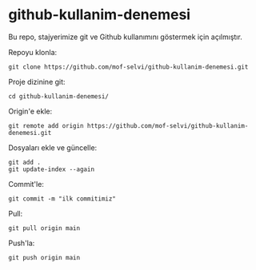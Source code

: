 # github-kullanim-denemesi

Bu repo, stajyerimize git ve Github kullanımını göstermek için açılmıştır.


Repoyu klonla:
```
git clone https://github.com/mof-selvi/github-kullanim-denemesi.git
```


Proje dizinine git:
```
cd github-kullanim-denemesi/
```


Origin'e ekle:
```
git remote add origin https://github.com/mof-selvi/github-kullanim-denemesi.git
```


Dosyaları ekle ve güncelle:
```
git add .
git update-index --again
```


Commit'le:
```
git commit -m "ilk commitimiz"
```


Pull:
```
git pull origin main
```


Push'la:
```
git push origin main
```

